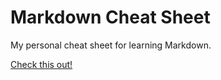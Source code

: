 # Markdown Cheat Sheet

My personal cheat sheet for learning Markdown.

[Check this out!](https://github.com/rafiandria23/markdown-cheat-sheet/blob/main/cheat-sheet.md)
